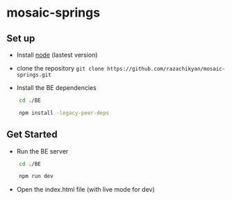 # mosaic-springs

## Set up

- Install [node](https://nodejs.org/en/download) (lastest version)

- clone the repository
    `git clone https://github.com/razachikyan/mosaic-springs.git`

- Install the BE dependencies
```bash
    cd ./BE

    npm install -legacy-peer-deps
```

## Get Started

- Run the BE server
```bash
    cd ./BE

    npm run dev
```

- Open the index.html file (with live mode for dev)